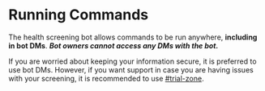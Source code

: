 # Running Commands

The health screening bot allows commands to be run anywhere, **including in bot DMs**. **_Bot owners cannot access any
DMs with the bot._**

If you are worried about keeping your information secure, it is preferred to use bot DMs. However, if you want support
in case you are having issues with your screening, it is recommended to
use [#trial-zone](https://discord.com/channels/889983763994521610/890026719891845201/896187885714288691).